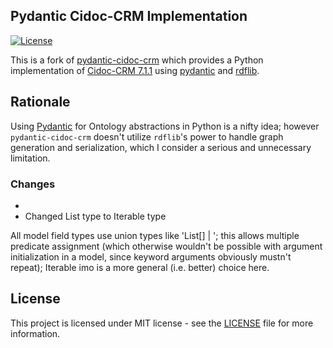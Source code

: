 ## Pydantic Cidoc-CRM Implementation
[![License](https://img.shields.io/github/license/jonasengelmann/pydantic-cidoc-crm)](LICENSE)

This is a fork of [pydantic-cidoc-crm](https://github.com/jonasengelmann/pydantic-cidoc-crm) which provides a Python implementation of [Cidoc-CRM 7.1.1](https://doi.org/10.26225/FDZH-X261) using [pydantic](https://pydantic-docs.helpmanual.io/) and [rdflib](https://rdflib.readthedocs.io/).

## Rationale

Using [Pydantic](https://docs.pydantic.dev/latest/) for Ontology abstractions in Python is a nifty idea; however `pydantic-cidoc-crm` doesn't utilize `rdflib`'s power to handle graph generation and serialization, which I consider a serious and unnecessary limitation.

### Changes

* 
* Changed List type to Iterable type

All model field types use union types like 'List[<type>] | <type>'; this allows multiple predicate assignment (which otherwise wouldn't be possible with argument initialization in a model, since keyword arguments obviously mustn't repeat); Iterable imo is a more general (i.e. better) choice here.

## License

This project is licensed under MIT license - see the [LICENSE](LICENSE) file for more information.
